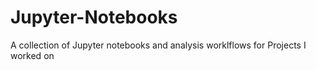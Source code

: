 # Jupyter-Notebooks
A collection of Jupyter notebooks and analysis worklflows for Projects I worked on 
